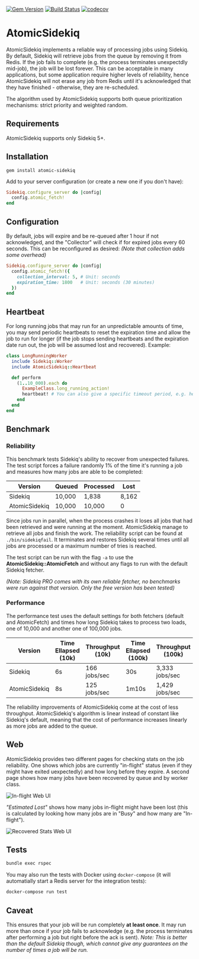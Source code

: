 [![Gem Version](https://badge.fury.io/rb/atomic-sidekiq.svg)](https://badge.fury.io/rb/atomic-sidekiq) [![Build Status](https://travis-ci.org/Colex/atomic-sidekiq.svg?branch=master)](https://travis-ci.org/Colex/atomic-sidekiq) [![codecov](https://codecov.io/gh/Colex/atomic-sidekiq/branch/master/graph/badge.svg)](https://codecov.io/gh/Colex/atomic-sidekiq)

# AtomicSidekiq
AtomicSidekiq implements a reliable way of processing jobs using Sidekiq. By default, Sidekiq will retrieve jobs from the queue by removing it from Redis. If the job fails to complete (e.g. the process terminates unexpectdly mid-job), the job will be lost forever. This can be acceptable in many applications, but some application require higher levels of reliability, hence AtomicSidekiq will not erase any job from Redis until it's acknowledged that they have finished - otherwise, they are re-scheduled.

The algorithm used by AtomicSidekiq supports both queue prioritization mechanisms: strict priority and weighted random.

## Requirements
AtomicSidekiq supports only Sidekiq 5+.

## Installation
```
gem install atomic-sidekiq
```

Add to your server configuration (or create a new one if you don't have):
```ruby
Sidekiq.configure_server do |config|
  config.atomic_fetch!
end
```

## Configuration
By default, jobs will expire and be re-queued after 1 hour if not acknowledged, and the "Collector" will check if for expired jobs every 60 seconds. This can be reconfigured as desired: _(Note that collection adds some overhead)_
```ruby
Sidekiq.configure_server do |config|
  config.atomic_fetch!({
    collection_interval: 5, # Unit: seconds
    expiration_time: 1800   # Unit: seconds (30 minutes)
  })
end
```

## Heartbeat
For long running jobs that may run for an unpredictable amounts of time, you may send periodic heartbeats to reset the expiration time and allow the job to run for longer (if the job stops sending heartbeats and the expiration date run out, the job will be assumed lost and recovered). Example:

```ruby
class LongRunningWorker
  include Sidekiq::Worker
  include AtomicSidekiq::Heartbeat

  def perform
    (1..10_000).each do
      ExampleClass.long_running_action!
      heartbeat! # You can also give a specific timeout period, e.g. heartbeat!(1.hour)
    end
  end
end
```

## Benchmark
### Reliability
This benchmark tests Sidekiq's ability to recover from unexpected failures. The test script forces a failure randomly 1% of the time it's running a job and measures how many jobs are able to be completed:

| Version       | Queued  | Processed | Lost  |
|---------------|---------|-----------|-------|
| Sidekiq       | 10,000  | 1,838     | 8,162 |
| AtomicSidekiq | 10,000  | 10,000    | 0     |

Since jobs run in parallel, when the process crashes it loses all jobs that had been retrieved and were running at the moment. AtomicSidekiq manage to retrieve all jobs and finish the work. The reliability script can be found at `./bin/sidekiqfail`. It terminates and restores Sidekiq several times until all jobs are processed or a maximum number of tries is reached.

The test script can be run with the flag `-a` to use the **AtomicSidekiq::AtomicFetch** and without any flags to run with the default Sidekiq fetcher.

_(Note: Sidekiq PRO comes with its own reliable fetcher, no benchmarks were run against that version. Only the free version has been tested)_

### Performance
The performance test uses the default settings for both fetchers (default and AtomicFetch) and times how long Sidekiq takes to process two loads, one of 10,000 and another one of 100,000 jobs.

| Version       | Time Ellapsed (10k) | Throughput (10k) | Time Ellapsed (100k) | Throughput (100k) |
|---------------|---------------------|------------------|----------------------|-------------------|
| Sidekiq       | 6s                  | 166 jobs/sec     | 30s                  | 3,333 jobs/sec    |
| AtomicSidekiq | 8s                  | 125 jobs/sec     | 1m10s                | 1,429 jobs/sec    |

The reliability improvements of AtomicSidekiq come at the cost of less throughput. AtomicSidekiq's algorithm is linear instead of constant like Sidekiq's default, meaning that the cost of performance increases linearly as more jobs are added to the queue.

## Web
AtomicSidekiq provides two different pages for checking stats on the job reliability. One shows which jobs are currently "in-flight" status (even if they might have exited uexpectedly) and how long before they expire. A second page shows how many jobs have been recovered by queue and by worker class.

![In-flight Web UI](https://raw.githubusercontent.com/Colex/atomic-sidekiq/master/images/in_flight_web.png)

_"Estimated Lost"_ shows how many jobs in-flight might have been lost (this is calculated by looking how many jobs are in "Busy" and how many are "In-flight").

![Recovered Stats Web UI](https://raw.githubusercontent.com/Colex/atomic-sidekiq/master/images/recovered_web.png)

## Tests
```sh
bundle exec rspec
```

You may also run the tests with Docker using `docker-compose` (it will automatially start a Redis server for the integration tests):
```sh
docker-compose run test
```

## Caveat
This ensures that your job will be run completely **at least once**. It may run more than once if your job fails to acknowledge (e.g. the process terminates after performing a job but right before the ack is sent). _Note: This is better than the default Sidekiq though, which cannot give any guarantees on the number of times a job will be run._
